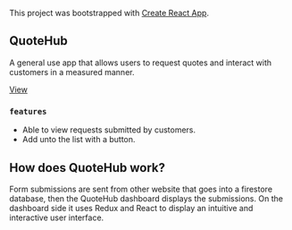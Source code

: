 This project was bootstrapped with [Create React App](https://github.com/facebook/create-react-app).

## QuoteHub

A general use app that allows users to request quotes and interact with customers in a measured manner.

 [View](https://quotehub-example-243022.appspot.com/)

### `features`

- Able to view requests submitted by customers. 
- Add unto the list with a button. 


## How does QuoteHub work? 
Form submissions are sent from other website that goes into a firestore database, 
then the QuoteHub dashboard displays the submissions. On the dashboard side it uses Redux and React
to display an intuitive and interactive user interface. 

